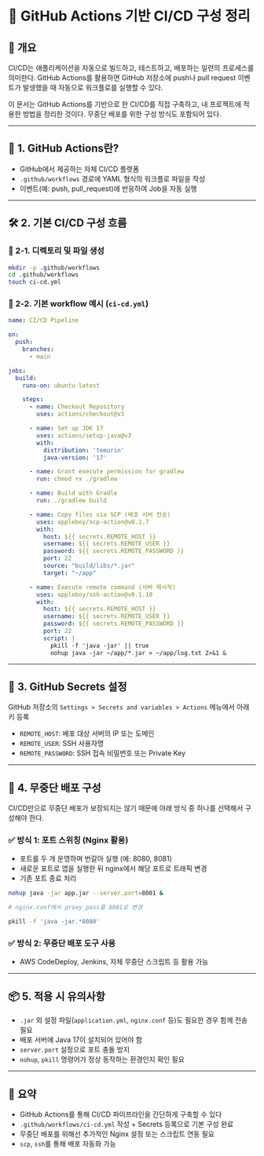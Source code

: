 # 📌 GitHub Actions 기반 CI/CD 구성 정리

## 📝 개요

CI/CD는 애플리케이션을 자동으로 빌드하고, 테스트하고, 배포하는 일련의 프로세스를 의미한다. GitHub Actions를 활용하면 GitHub 저장소에 push나 pull request 이벤트가 발생했을 때 자동으로 워크플로를 실행할 수 있다.

이 문서는 GitHub Actions를 기반으로 한 CI/CD를 직접 구축하고, 내 프로젝트에 적용한 방법을 정리한 것이다. 무중단 배포를 위한 구성 방식도 포함되어 있다.

---

## 🔧 1. GitHub Actions란?

- GitHub에서 제공하는 자체 CI/CD 플랫폼
- `.github/workflows` 경로에 YAML 형식의 워크플로 파일을 작성
- 이벤트(예: push, pull_request)에 반응하여 Job을 자동 실행

---

## 🛠️ 2. 기본 CI/CD 구성 흐름

### 📂 2-1. 디렉토리 및 파일 생성

```bash
mkdir -p .github/workflows
cd .github/workflows
touch ci-cd.yml
```

### 🧾 2-2. 기본 workflow 예시 (`ci-cd.yml`)

```yaml
name: CI/CD Pipeline

on:
  push:
    branches:
      - main

jobs:
  build:
    runs-on: ubuntu-latest

    steps:
      - name: Checkout Repository
        uses: actions/checkout@v3

      - name: Set up JDK 17
        uses: actions/setup-java@v3
        with:
          distribution: 'temurin'
          java-version: '17'

      - name: Grant execute permission for gradlew
        run: chmod +x ./gradlew

      - name: Build with Gradle
        run: ./gradlew build

      - name: Copy files via SCP (배포 서버 전송)
        uses: appleboy/scp-action@v0.1.7
        with:
          host: ${{ secrets.REMOTE_HOST }}
          username: ${{ secrets.REMOTE_USER }}
          password: ${{ secrets.REMOTE_PASSWORD }}
          port: 22
          source: "build/libs/*.jar"
          target: "~/app"

      - name: Execute remote command (서버 재시작)
        uses: appleboy/ssh-action@v0.1.10
        with:
          host: ${{ secrets.REMOTE_HOST }}
          username: ${{ secrets.REMOTE_USER }}
          password: ${{ secrets.REMOTE_PASSWORD }}
          port: 22
          script: |
            pkill -f 'java -jar' || true
            nohup java -jar ~/app/*.jar > ~/app/log.txt 2>&1 &
```

---

## 🔐 3. GitHub Secrets 설정

GitHub 저장소의 `Settings > Secrets and variables > Actions` 메뉴에서 아래 키 등록

- `REMOTE_HOST`: 배포 대상 서버의 IP 또는 도메인
- `REMOTE_USER`: SSH 사용자명
- `REMOTE_PASSWORD`: SSH 접속 비밀번호 또는 Private Key

---

## 🚀 4. 무중단 배포 구성

CI/CD만으로 무중단 배포가 보장되지는 않기 때문에 아래 방식 중 하나를 선택해서 구성해야 한다.

### ✅ 방식 1: 포트 스위칭 (Nginx 활용)

- 포트를 두 개 운영하며 번갈아 실행 (예: 8080, 8081)
- 새로운 포트로 앱을 실행한 뒤 nginx에서 해당 포트로 트래픽 변경
- 기존 포트 종료 처리

```bash
nohup java -jar app.jar --server.port=8081 &

# nginx.conf에서 proxy_pass를 8081로 변경

pkill -f 'java -jar.*8080'
```

### ✅ 방식 2: 무중단 배포 도구 사용

- AWS CodeDeploy, Jenkins, 자체 무중단 스크립트 등 활용 가능

---

## 📦 5. 적용 시 유의사항

- `.jar` 외 설정 파일(`application.yml`, `nginx.conf` 등)도 필요한 경우 함께 전송 필요
- 배포 서버에 Java 17이 설치되어 있어야 함
- `server.port` 설정으로 포트 충돌 방지
- `nohup`, `pkill` 명령어가 정상 동작하는 환경인지 확인 필요

---

## 📌 요약

- GitHub Actions를 통해 CI/CD 파이프라인을 간단하게 구축할 수 있다
- `.github/workflows/ci-cd.yml` 작성 + Secrets 등록으로 기본 구성 완료
- 무중단 배포를 위해선 추가적인 Nginx 설정 또는 스크립트 연동 필요
- `scp`, `ssh`를 통해 배포 자동화 가능
